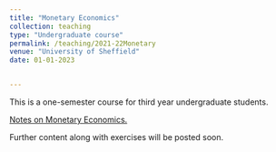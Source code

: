 ```yaml
---
title: "Monetary Economics"
collection: teaching
type: "Undergraduate course"
permalink: /teaching/2021-22Monetary 
venue: "University of Sheffield"
date: 01-01-2023


---
```


This is a one-semester course for third year undergraduate students. 

<a href="https://jpaez-farrell.github.io/teaching/jPaez-Farrell.github.io/blob/master/_teaching/jPaez-Farrell.github.io/blob/master/files/ecn324_content/Monetary_Economics_Notes.pdf" target="_blank">Notes on Monetary Economics.</a>


Further content along with exercises will be posted soon.
